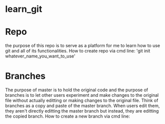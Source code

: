 # learn_git
# Repo
the purpose of this repo is to serve as a platform for me to learn how to use git and all of its functionalities. 
How to create repo via cmd line: 
'git init whatever_name_you_want_to_use'

# Branches
The purpose of master is to hold the original code and the purpose of branches is to let other users experiment and make changes to
the original file without actually editting or making changes to the original file. Think of branches as a copy and paste of the master
branch. When users edit them, they aren't directly editting the master branch but instead, they are editting the copied branch. 
How to create a new branch via cmd line: 
